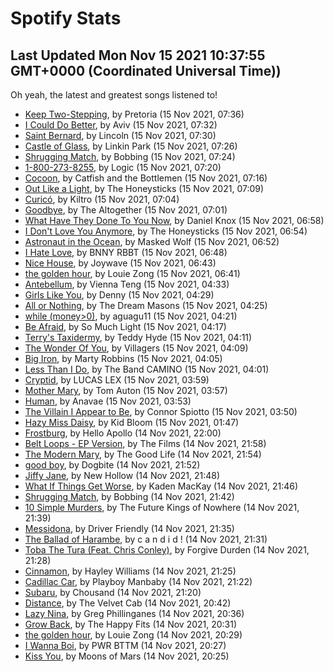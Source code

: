 
# Spotify Stats
## Last Updated Mon Nov 15 2021 10:37:55 GMT+0000 (Coordinated Universal Time))

Oh yeah, the latest and greatest songs listened to!

- [Keep Two-Stepping](https://www.last.fm/music/Pretoria/_/Keep+Two-Stepping), by Pretoria (15 Nov 2021, 07:36)
- [I Could Do Better](https://www.last.fm/music/Aviv/_/I+Could+Do+Better), by Aviv (15 Nov 2021, 07:32)
- [Saint Bernard](https://www.last.fm/music/Lincoln/_/Saint+Bernard), by Lincoln (15 Nov 2021, 07:30)
- [Castle of Glass](https://www.last.fm/music/Linkin+Park/_/Castle+of+Glass), by Linkin Park (15 Nov 2021, 07:26)
- [Shrugging Match](https://www.last.fm/music/Bobbing/_/Shrugging+Match), by Bobbing (15 Nov 2021, 07:24)
- [1-800-273-8255](https://www.last.fm/music/Logic/_/1-800-273-8255), by Logic (15 Nov 2021, 07:20)
- [Cocoon](https://www.last.fm/music/Catfish+and+the+Bottlemen/_/Cocoon), by Catfish and the Bottlemen (15 Nov 2021, 07:16)
- [Out Like a Light](https://www.last.fm/music/The+Honeysticks/_/Out+Like+a+Light), by The Honeysticks (15 Nov 2021, 07:09)
- [Curicó](https://www.last.fm/music/Kiltro/_/Curic%C3%B3), by Kiltro (15 Nov 2021, 07:04)
- [Goodbye](https://www.last.fm/music/The+Altogether/_/Goodbye), by The Altogether (15 Nov 2021, 07:01)
- [What Have They Done To You Now](https://www.last.fm/music/Daniel+Knox/_/What+Have+They+Done+To+You+Now), by Daniel Knox (15 Nov 2021, 06:58)
- [I Don't Love You Anymore](https://www.last.fm/music/The+Honeysticks/_/I+Don%27t+Love+You+Anymore), by The Honeysticks (15 Nov 2021, 06:54)
- [Astronaut in the Ocean](https://www.last.fm/music/Masked+Wolf/_/Astronaut+in+the+Ocean), by Masked Wolf (15 Nov 2021, 06:52)
- [I Hate Love](https://www.last.fm/music/BNNY+RBBT/_/I+Hate+Love), by BNNY RBBT (15 Nov 2021, 06:48)
- [Nice House](https://www.last.fm/music/Joywave/_/Nice+House), by Joywave (15 Nov 2021, 06:43)
- [the golden hour](https://www.last.fm/music/Louie+Zong/_/the+golden+hour), by Louie Zong (15 Nov 2021, 06:41)
- [Antebellum](https://www.last.fm/music/Vienna+Teng/_/Antebellum), by Vienna Teng (15 Nov 2021, 04:33)
- [Girls Like You](https://www.last.fm/music/Denny/_/Girls+Like+You), by Denny (15 Nov 2021, 04:29)
- [All or Nothing](https://www.last.fm/music/The+Dream+Masons/_/All+or+Nothing), by The Dream Masons (15 Nov 2021, 04:25)
- [while (money>0)](https://www.last.fm/music/aguagu11/_/while+(money%3E0)), by aguagu11 (15 Nov 2021, 04:21)
- [Be Afraid](https://www.last.fm/music/So+Much+Light/_/Be+Afraid), by So Much Light (15 Nov 2021, 04:17)
- [Terry's Taxidermy](https://www.last.fm/music/Teddy+Hyde/_/Terry%27s+Taxidermy), by Teddy Hyde (15 Nov 2021, 04:11)
- [The Wonder Of You](https://www.last.fm/music/Villagers/_/The+Wonder+Of+You), by Villagers (15 Nov 2021, 04:09)
- [Big Iron](https://www.last.fm/music/Marty+Robbins/_/Big+Iron), by Marty Robbins (15 Nov 2021, 04:05)
- [Less Than I Do](https://www.last.fm/music/The+Band+CAMINO/_/Less+Than+I+Do), by The Band CAMINO (15 Nov 2021, 04:01)
- [Cryptid](https://www.last.fm/music/LUCAS+LEX/_/Cryptid), by LUCAS LEX (15 Nov 2021, 03:59)
- [Mother Mary](https://www.last.fm/music/Tom+Auton/_/Mother+Mary), by Tom Auton (15 Nov 2021, 03:57)
- [Human](https://www.last.fm/music/Anavae/_/Human), by Anavae (15 Nov 2021, 03:53)
- [The Villain I Appear to Be](https://www.last.fm/music/Connor+Spiotto/_/The+Villain+I+Appear+to+Be), by Connor Spiotto (15 Nov 2021, 03:50)
- [Hazy Miss Daisy](https://www.last.fm/music/Kid+Bloom/_/Hazy+Miss+Daisy), by Kid Bloom (15 Nov 2021, 01:47)
- [Frostburg](https://www.last.fm/music/Hello+Apollo/_/Frostburg), by Hello Apollo (14 Nov 2021, 22:00)
- [Belt Loops - EP Version](https://www.last.fm/music/The+Films/_/Belt+Loops+-+EP+Version), by The Films (14 Nov 2021, 21:58)
- [The Modern Mary](https://www.last.fm/music/The+Good+Life/_/The+Modern+Mary), by The Good Life (14 Nov 2021, 21:54)
- [good boy](https://www.last.fm/music/Dogbite/_/good+boy), by Dogbite (14 Nov 2021, 21:52)
- [Jiffy Jane](https://www.last.fm/music/New+Hollow/_/Jiffy+Jane), by New Hollow (14 Nov 2021, 21:48)
- [What If Things Get Worse](https://www.last.fm/music/Kaden+MacKay/_/What+If+Things+Get+Worse), by Kaden MacKay (14 Nov 2021, 21:46)
- [Shrugging Match](https://www.last.fm/music/Bobbing/_/Shrugging+Match), by Bobbing (14 Nov 2021, 21:42)
- [10 Simple Murders](https://www.last.fm/music/The+Future+Kings+of+Nowhere/_/10+Simple+Murders), by The Future Kings of Nowhere (14 Nov 2021, 21:39)
- [Messidona](https://www.last.fm/music/Driver+Friendly/_/Messidona), by Driver Friendly (14 Nov 2021, 21:35)
- [The Ballad of Harambe](https://www.last.fm/music/c+a+n+d+i+d+!/_/The+Ballad+of+Harambe), by c a n d i d ! (14 Nov 2021, 21:31)
- [Toba The Tura (Feat. Chris Conley)](https://www.last.fm/music/Forgive+Durden/_/Toba+The+Tura+(Feat.+Chris+Conley)), by Forgive Durden (14 Nov 2021, 21:28)
- [Cinnamon](https://www.last.fm/music/Hayley+Williams/_/Cinnamon), by Hayley Williams (14 Nov 2021, 21:25)
- [Cadillac Car](https://www.last.fm/music/Playboy+Manbaby/_/Cadillac+Car), by Playboy Manbaby (14 Nov 2021, 21:22)
- [Subaru](https://www.last.fm/music/Chousand/_/Subaru), by Chousand (14 Nov 2021, 21:20)
- [Distance](https://www.last.fm/music/The+Velvet+Cab/_/Distance), by The Velvet Cab (14 Nov 2021, 20:42)
- [Lazy Nina](https://www.last.fm/music/Greg+Phillinganes/_/Lazy+Nina), by Greg Phillinganes (14 Nov 2021, 20:36)
- [Grow Back](https://www.last.fm/music/The+Happy+Fits/_/Grow+Back), by The Happy Fits (14 Nov 2021, 20:31)
- [the golden hour](https://www.last.fm/music/Louie+Zong/_/the+golden+hour), by Louie Zong (14 Nov 2021, 20:29)
- [I Wanna Boi](https://www.last.fm/music/PWR+BTTM/_/I+Wanna+Boi), by PWR BTTM (14 Nov 2021, 20:27)
- [Kiss You](https://www.last.fm/music/Moons+of+Mars/_/Kiss+You), by Moons of Mars (14 Nov 2021, 20:25)
